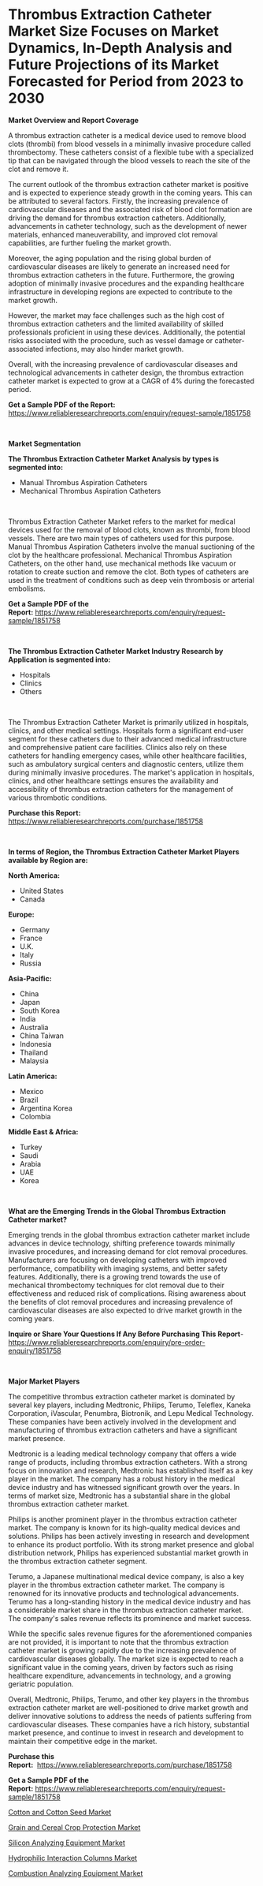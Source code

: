 <p><h1>Thrombus Extraction Catheter Market Size Focuses on Market Dynamics, In-Depth Analysis and Future Projections of its Market Forecasted for Period from 2023 to 2030</h1></p><p><strong>Market Overview and Report Coverage</strong></p>
<p><p>A thrombus extraction catheter is a medical device used to remove blood clots (thrombi) from blood vessels in a minimally invasive procedure called thrombectomy. These catheters consist of a flexible tube with a specialized tip that can be navigated through the blood vessels to reach the site of the clot and remove it.</p><p>The current outlook of the thrombus extraction catheter market is positive and is expected to experience steady growth in the coming years. This can be attributed to several factors. Firstly, the increasing prevalence of cardiovascular diseases and the associated risk of blood clot formation are driving the demand for thrombus extraction catheters. Additionally, advancements in catheter technology, such as the development of newer materials, enhanced maneuverability, and improved clot removal capabilities, are further fueling the market growth.</p><p>Moreover, the aging population and the rising global burden of cardiovascular diseases are likely to generate an increased need for thrombus extraction catheters in the future. Furthermore, the growing adoption of minimally invasive procedures and the expanding healthcare infrastructure in developing regions are expected to contribute to the market growth.</p><p>However, the market may face challenges such as the high cost of thrombus extraction catheters and the limited availability of skilled professionals proficient in using these devices. Additionally, the potential risks associated with the procedure, such as vessel damage or catheter-associated infections, may also hinder market growth.</p><p>Overall, with the increasing prevalence of cardiovascular diseases and technological advancements in catheter design, the thrombus extraction catheter market is expected to grow at a CAGR of 4% during the forecasted period.</p></p>
<p><strong>Get a Sample PDF of the Report:</strong> <a href="https://www.reliableresearchreports.com/enquiry/request-sample/1851758">https://www.reliableresearchreports.com/enquiry/request-sample/1851758</a></p>
<p>&nbsp;</p>
<p><strong>Market Segmentation</strong></p>
<p><strong>The Thrombus Extraction Catheter Market Analysis by types is segmented into:</strong></p>
<p><ul><li>Manual Thrombus Aspiration Catheters</li><li>Mechanical Thrombus Aspiration Catheters</li></ul></p>
<p>&nbsp;</p>
<p><p>Thrombus Extraction Catheter Market refers to the market for medical devices used for the removal of blood clots, known as thrombi, from blood vessels. There are two main types of catheters used for this purpose. Manual Thrombus Aspiration Catheters involve the manual suctioning of the clot by the healthcare professional. Mechanical Thrombus Aspiration Catheters, on the other hand, use mechanical methods like vacuum or rotation to create suction and remove the clot. Both types of catheters are used in the treatment of conditions such as deep vein thrombosis or arterial embolisms.</p></p>
<p><strong>Get a Sample PDF of the Report:</strong>&nbsp;<a href="https://www.reliableresearchreports.com/enquiry/request-sample/1851758">https://www.reliableresearchreports.com/enquiry/request-sample/1851758</a></p>
<p>&nbsp;</p>
<p><strong>The Thrombus Extraction Catheter Market Industry Research by Application is segmented into:</strong></p>
<p><ul><li>Hospitals</li><li>Clinics</li><li>Others</li></ul></p>
<p>&nbsp;</p>
<p><p>The Thrombus Extraction Catheter Market is primarily utilized in hospitals, clinics, and other medical settings. Hospitals form a significant end-user segment for these catheters due to their advanced medical infrastructure and comprehensive patient care facilities. Clinics also rely on these catheters for handling emergency cases, while other healthcare facilities, such as ambulatory surgical centers and diagnostic centers, utilize them during minimally invasive procedures. The market's application in hospitals, clinics, and other healthcare settings ensures the availability and accessibility of thrombus extraction catheters for the management of various thrombotic conditions.</p></p>
<p><strong>Purchase this Report:</strong>&nbsp; <a href="https://www.reliableresearchreports.com/purchase/1851758">https://www.reliableresearchreports.com/purchase/1851758</a></p>
<p>&nbsp;</p>
<p><strong>In terms of Region, the Thrombus Extraction Catheter Market Players available by Region are:</strong></p>
<p>
    <p> <strong> North America: </strong>
        <ul>
            <li>United States</li>
            <li>Canada</li>
        </ul>
        </p> 
    <p> <strong> Europe: </strong>
        <ul>
            <li>Germany</li>
            <li>France</li>
            <li>U.K.</li>
            <li>Italy</li>
            <li>Russia</li>
        </ul>
        </p> 
    <p> <strong> Asia-Pacific: </strong>
        <ul>
            <li>China</li>
            <li>Japan</li>
            <li>South Korea</li>
            <li>India</li>
            <li>Australia</li>
            <li>China Taiwan</li>
            <li>Indonesia</li>
            <li>Thailand</li>
            <li>Malaysia</li>
        </ul>
        </p> 
    <p> <strong> Latin America: </strong>
        <ul>
            <li>Mexico</li>
            <li>Brazil</li>
            <li>Argentina Korea</li>
            <li>Colombia</li>
        </ul>
        </p> 
    <p> <strong> Middle East & Africa: </strong>
        <ul>
            <li>Turkey</li>
            <li>Saudi</li>
            <li>Arabia</li>
            <li>UAE</li>
            <li>Korea</li>
        </ul>
    </p>
    </p>
<p>&nbsp;</p>
<p><strong>What are the Emerging Trends in the Global Thrombus Extraction Catheter market?</strong></p>
<p><p>Emerging trends in the global thrombus extraction catheter market include advances in device technology, shifting preference towards minimally invasive procedures, and increasing demand for clot removal procedures. Manufacturers are focusing on developing catheters with improved performance, compatibility with imaging systems, and better safety features. Additionally, there is a growing trend towards the use of mechanical thrombectomy techniques for clot removal due to their effectiveness and reduced risk of complications. Rising awareness about the benefits of clot removal procedures and increasing prevalence of cardiovascular diseases are also expected to drive market growth in the coming years.</p></p>
<p><strong>Inquire or Share Your Questions If Any Before Purchasing This Report</strong>- <a href="https://www.reliableresearchreports.com/enquiry/pre-order-enquiry/1851758">https://www.reliableresearchreports.com/enquiry/pre-order-enquiry/1851758</a></p>
<p>&nbsp;</p>
<p><strong>Major Market Players</strong></p>
<p><p>The competitive thrombus extraction catheter market is dominated by several key players, including Medtronic, Philips, Terumo, Teleflex, Kaneka Corporation, iVascular, Penumbra, Biotronik, and Lepu Medical Technology. These companies have been actively involved in the development and manufacturing of thrombus extraction catheters and have a significant market presence.</p><p>Medtronic is a leading medical technology company that offers a wide range of products, including thrombus extraction catheters. With a strong focus on innovation and research, Medtronic has established itself as a key player in the market. The company has a robust history in the medical device industry and has witnessed significant growth over the years. In terms of market size, Medtronic has a substantial share in the global thrombus extraction catheter market.</p><p>Philips is another prominent player in the thrombus extraction catheter market. The company is known for its high-quality medical devices and solutions. Philips has been actively investing in research and development to enhance its product portfolio. With its strong market presence and global distribution network, Philips has experienced substantial market growth in the thrombus extraction catheter segment.</p><p>Terumo, a Japanese multinational medical device company, is also a key player in the thrombus extraction catheter market. The company is renowned for its innovative products and technological advancements. Terumo has a long-standing history in the medical device industry and has a considerable market share in the thrombus extraction catheter market. The company's sales revenue reflects its prominence and market success.</p><p>While the specific sales revenue figures for the aforementioned companies are not provided, it is important to note that the thrombus extraction catheter market is growing rapidly due to the increasing prevalence of cardiovascular diseases globally. The market size is expected to reach a significant value in the coming years, driven by factors such as rising healthcare expenditure, advancements in technology, and a growing geriatric population.</p><p>Overall, Medtronic, Philips, Terumo, and other key players in the thrombus extraction catheter market are well-positioned to drive market growth and deliver innovative solutions to address the needs of patients suffering from cardiovascular diseases. These companies have a rich history, substantial market presence, and continue to invest in research and development to maintain their competitive edge in the market.</p></p>
<p><strong>Purchase this Report:</strong>&nbsp;&nbsp;<a href="https://www.reliableresearchreports.com/purchase/1851758">https://www.reliableresearchreports.com/purchase/1851758</a></p>
<p></p>
<p><strong>Get a Sample PDF of the Report:</strong>&nbsp;<a href="https://www.reliableresearchreports.com/enquiry/request-sample/1851758">https://www.reliableresearchreports.com/enquiry/request-sample/1851758</a></p>
<p><p><a href="https://www.linkedin.com/pulse/cotton-seed-market-size-share-amp-trends-analysis-report-application-c4d0f/">Cotton and Cotton Seed Market</a></p><p><a href="https://www.linkedin.com/pulse/grain-cereal-crop-protection-market-size-share-global-analysis-h4shf/">Grain and Cereal Crop Protection Market</a></p><p><a href="https://github.com/virtuosemr/Market-Research-Report-List-1/blob/main/silicon-analyzing-equipment-market.md">Silicon Analyzing Equipment Market</a></p><p><a href="https://medium.com/@wadeodinnn745/hydrophilic-interaction-columns-market-insight-market-trends-growth-forecasted-from-2023-to-2030-d4bc9c2c2383">Hydrophilic Interaction Columns Market</a></p><p><a href="https://github.com/sheetalreportprime/Market-Research-Report-List-1/blob/main/combustion-analyzing-equipment-market.md">Combustion Analyzing Equipment Market</a></p></p>